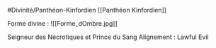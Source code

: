 #Divinité/Panthéon-Kinfordien [[Panthéon Kinfordien]] 


Forme divine :
![[Forme_dOmbre.jpg]]

Seigneur des Nécrotiques et Prince du Sang
Alignement : Lawful Evil